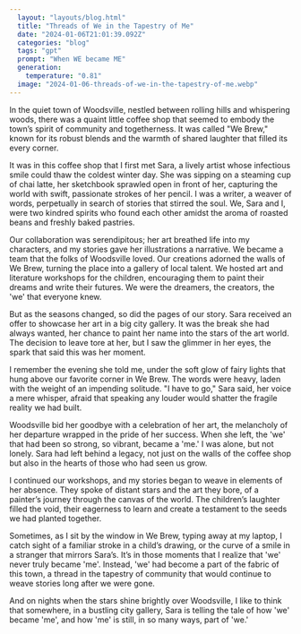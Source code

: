 ```yaml
---
  layout: "layouts/blog.html"
  title: "Threads of We in the Tapestry of Me"
  date: "2024-01-06T21:01:39.092Z"
  categories: "blog"
  tags: "gpt"
  prompt: "When WE became ME"
  generation: 
    temperature: "0.81"
  image: "2024-01-06-threads-of-we-in-the-tapestry-of-me.webp"
---
```

In the quiet town of Woodsville, nestled between rolling hills and whispering woods, there was a quaint little coffee shop that seemed to embody the town’s spirit of community and togetherness. It was called "We Brew," known for its robust blends and the warmth of shared laughter that filled its every corner.

It was in this coffee shop that I first met Sara, a lively artist whose infectious smile could thaw the coldest winter day. She was sipping on a steaming cup of chai latte, her sketchbook sprawled open in front of her, capturing the world with swift, passionate strokes of her pencil. I was a writer, a weaver of words, perpetually in search of stories that stirred the soul. We, Sara and I, were two kindred spirits who found each other amidst the aroma of roasted beans and freshly baked pastries.

Our collaboration was serendipitous; her art breathed life into my characters, and my stories gave her illustrations a narrative. We became a team that the folks of Woodsville loved. Our creations adorned the walls of We Brew, turning the place into a gallery of local talent. We hosted art and literature workshops for the children, encouraging them to paint their dreams and write their futures. We were the dreamers, the creators, the 'we' that everyone knew.

But as the seasons changed, so did the pages of our story. Sara received an offer to showcase her art in a big city gallery. It was the break she had always wanted, her chance to paint her name into the stars of the art world. The decision to leave tore at her, but I saw the glimmer in her eyes, the spark that said this was her moment.

I remember the evening she told me, under the soft glow of fairy lights that hung above our favorite corner in We Brew. The words were heavy, laden with the weight of an impending solitude. "I have to go," Sara said, her voice a mere whisper, afraid that speaking any louder would shatter the fragile reality we had built.

Woodsville bid her goodbye with a celebration of her art, the melancholy of her departure wrapped in the pride of her success. When she left, the 'we' that had been so strong, so vibrant, became a 'me.' I was alone, but not lonely. Sara had left behind a legacy, not just on the walls of the coffee shop but also in the hearts of those who had seen us grow.

I continued our workshops, and my stories began to weave in elements of her absence. They spoke of distant stars and the art they bore, of a painter’s journey through the canvas of the world. The children’s laughter filled the void, their eagerness to learn and create a testament to the seeds we had planted together.

Sometimes, as I sit by the window in We Brew, typing away at my laptop, I catch sight of a familiar stroke in a child’s drawing, or the curve of a smile in a stranger that mirrors Sara’s. It’s in those moments that I realize that 'we' never truly became 'me'. Instead, 'we' had become a part of the fabric of this town, a thread in the tapestry of community that would continue to weave stories long after we were gone.

And on nights when the stars shine brightly over Woodsville, I like to think that somewhere, in a bustling city gallery, Sara is telling the tale of how 'we' became 'me', and how 'me' is still, in so many ways, part of 'we.'
